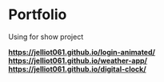 # Portfolio
Using for show project

<b>https://jelliot061.github.io/login-animated/</b><br>
<b>https://jelliot061.github.io/weather-app/</b><br>
<b>https://jelliot061.github.io/digital-clock/</b><br>
